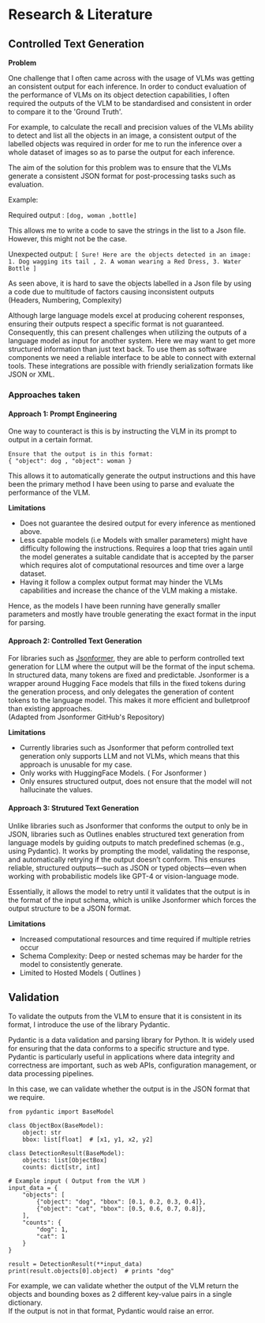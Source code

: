 # Research & Literature 

## Controlled Text Generation 

**Problem** 

One challenge that I often came across with the usage of VLMs was getting an consistent output for each inference. In order to conduct evaluation of the performance of VLMs
on its object detection capabilities, I often required the outputs of the VLM to be standardised and consistent in order to compare it to the 'Ground Truth'.

For example, to calculate the recall and precision values of the VLMs ability to detect and list all the objects in an image, a consistent output of the labelled objects was required
in order for me to run the inference over a whole dataset of images so as to parse the output for each inference. 

The aim of the solution for this problem was to ensure that the VLMs generate a consistent JSON format for post-processing tasks such as evaluation.

Example:

Required output : `[dog, woman ,bottle]`

This allows me to write a code to save the strings in the list to a Json file.\
However, this might not be the case.

Unexpected output: `[ Sure! Here are the objects detected in an image: 1. Dog wagging its tail , 2. A woman wearing a Red Dress, 3. Water Bottle ]`

As seen above, it is hard to save the objects labelled in a Json file by using a code due to multitude of factors causing inconsistent outputs\
(Headers, Numbering, Complexity)

Although large language models excel at producing coherent responses, ensuring their outputs respect a specific format is not guaranteed.
Consequently, this can present challenges when utilizing the outputs of a language model as input for another system.
Here we may want to get more structured information than just text back. To use them as software components we need a reliable interface to be able to connect with external tools.
These integrations are possible with friendly serialization formats like JSON or XML.

### Approaches taken

#### Approach 1: Prompt Engineering 

One way to counteract is this is by instructing the VLM in its prompt to output in a certain format. 
```
Ensure that the output is in this format:
{ "object": dog , "object": woman }
```
This allows it to automatically generate the output instructions and this have been the primary method I have been using to parse and evaluate the performance of the VLM.

**Limitations**

- Does not guarantee the desired output for every inference as mentioned above.
- Less capable models (i.e Models with smaller parameters) might have difficulty following the instructions. Requires a loop that tries again until the model generates a suitable candidate that is accepted by the parser which requires alot of computational resources and time over a large dataset.
- Having it follow a complex output format may hinder the VLMs capabilities and increase the chance of the VLM making a mistake.

Hence, as the models I have been running have generally smaller parameters and mostly have trouble generating the exact format in the input for parsing. 

#### Approach 2: Controlled Text Generation 

For libraries such as [Jsonformer](https://github.com/1rgs/jsonformer), they are able to perform controlled text generation for LLM where the output will be the format of the input schema.\
In structured data, many tokens are fixed and predictable. Jsonformer is a wrapper around Hugging Face models that fills in the fixed tokens during the generation process, and only delegates the generation of content tokens to the language model. This makes it more efficient and bulletproof than existing approaches.\
(Adapted from Jsonformer GitHub's Repository)

**Limitations**

- Currently libraries such as Jsonformer that peform controlled text generation only supports LLM and not VLMs, which means that this approach is unusable for my case.
- Only works with HuggingFace Models. ( For Jsonformer )
- Only ensures structured output, does not ensure that the model will not hallucinate the values. 

#### Approach 3: Strutured Text Generation

Unlike libraries such as Jsonformer that conforms the output to only be in JSON, libraries such as Outlines enables structured text generation from language models by guiding outputs to match predefined schemas (e.g., using Pydantic). It works by prompting the model, validating the response, and automatically retrying if the output doesn’t conform. This ensures reliable, structured outputs—such as JSON or typed objects—even when working with probabilistic models like GPT-4 or vision-language mode.

Essentially, it allows the model to retry until it validates that the output is in the format of the input schema, which is unlike Jsonformer which forces the output structure to be a JSON format. 

**Limitations**

- Increased computational resources and time required if multiple retries occur
- Schema Complexity: Deep or nested schemas may be harder for the model to consistently generate.
- Limited to Hosted Models ( Outlines )

## Validation 

To validate the outputs from the VLM to ensure that it is consistent in its format, I introduce the use of the library Pydantic.

Pydantic is a data validation and parsing library for Python. It is widely used for ensuring that the data conforms to a specific structure and type. Pydantic is particularly useful in applications where data integrity and correctness are important, such as web APIs, configuration management, or data processing pipelines.

In this case, we can validate whether the output is in the JSON format that we require.
```
from pydantic import BaseModel

class ObjectBox(BaseModel):
    object: str
    bbox: list[float]  # [x1, y1, x2, y2]

class DetectionResult(BaseModel):
    objects: list[ObjectBox]
    counts: dict[str, int]

# Example input ( Output from the VLM )
input_data = {
    "objects": [
        {"object": "dog", "bbox": [0.1, 0.2, 0.3, 0.4]},
        {"object": "cat", "bbox": [0.5, 0.6, 0.7, 0.8]},
    ],
    "counts": {
        "dog": 1,
        "cat": 1
    }
}

result = DetectionResult(**input_data)
print(result.objects[0].object)  # prints "dog"
```
For example, we can validate whether the output of the VLM return the objects and bounding boxes as 2 different key-value pairs in a single dictionary.\
If the output is not in that format, Pydantic would raise an error. 

